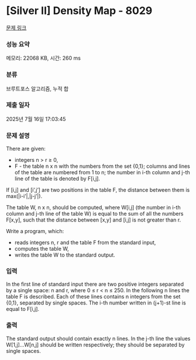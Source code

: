 # [Silver II] Density Map - 8029 

[문제 링크](https://www.acmicpc.net/problem/8029) 

### 성능 요약

메모리: 22068 KB, 시간: 260 ms

### 분류

브루트포스 알고리즘, 누적 합

### 제출 일자

2025년 7월 16일 17:03:45

### 문제 설명

<p>There are given:</p>

<ul>
	<li>integers n > r ≥ 0,</li>
	<li>F - the table n x n with the numbers from the set {0,1}; columns and lines of the table are numbered from 1 to n; the number in i-th column and j-th line of the table is denoted by F[i,j].</li>
</ul>

<p>If [i,j] and [i’,j’] are two positions in the table F, the distance between them is max(|i-i’|,|j-j’|).</p>

<p>The table W, n x n, should be computed, where W[i,j] (the number in i-th column and j-th line of the table W) is equal to the sum of all the numbers F[x,y], such that the distance between [x,y] and [i,j] is not greater than r.</p>

<p>Write a program, which:</p>

<ul>
	<li>reads integers n, r and the table F from the standard input,</li>
	<li>computes the table W,</li>
	<li>writes the table W to the standard output.</li>
</ul>

### 입력 

 <p>In the first line of standard input there are two positive integers separated by a single space: n and r, where 0 ≤ r < n ≤ 250. In the following n lines the table F is described. Each of these lines contains n integers from the set {0,1}, separated by single spaces. The i-th number written in (j+1)-st line is equal to F[i,j].</p>

### 출력 

 <p>The standard output should contain exactly n lines. In the j-th line the values W[1,j]…W[n,j] should be written respectively; they should be separated by single spaces.</p>


